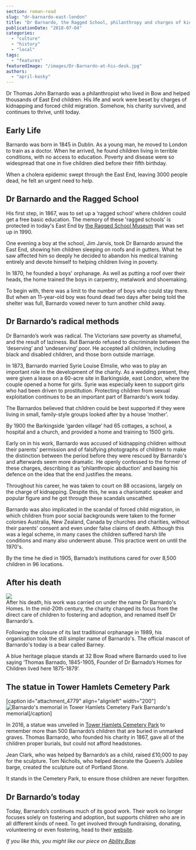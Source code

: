 ```yaml
---
section: roman-road
slug: "dr-barnardo-east-london"
title: "Dr Barnardo, the Ragged School, philanthropy and charges of kidnapping"
publicationDate: "2018-07-04"
categories: 
  - "culture"
  - "history"
  - "local"
tags: 
  - "features"
featuredImage: "/images/Dr-Barnardo-at-his-desk.jpg"
authors: 
  - "april-kosky"
---
```


Dr Thomas John Barnardo was a philanthropist who lived in Bow and helped thousands of East End children. His life and work were beset by charges of kidnapping and forced child migration. Somehow, his charity survived, and continues to thrive, until today.

## Early Life

Barnardo was born in 1845 in Dublin. As a young man, he moved to London to train as a doctor. When he arrived, he found children living in terrible conditions, with no access to education. Poverty and disease were so widespread that one in five children died before their fifth birthday.

When a cholera epidemic swept through the East End, leaving 3000 people dead, he felt an urgent need to help.

## Dr Barnardo and the Ragged School

His first step, in 1867, was to set up a ‘ragged school’ where children could get a free basic education. The memory of these 'ragged schools' is protected in today's East End by [the Ragged School Museum](https://www.raggedschoolmuseum.org.uk/school-museum/) that was set up in 1990.

One evening a boy at the school, Jim Jarvis, took Dr Barnardo around the East End, showing him children sleeping on roofs and in gutters. What he saw affected him so deeply he decided to abandon his medical training entirely and devote himself to helping children living in poverty.

In 1870, he founded a boys' orphanage. As well as putting a roof over their heads, the home trained the boys in carpentry, metalwork and shoemaking.

To begin with, there was a limit to the number of boys who could stay there. But when an 11-year-old boy was found dead two days after being told the shelter was full, Barnardo vowed never to turn another child away.

## Dr Barnardo’s radical methods

Dr Barnardo’s work was radical. The Victorians saw poverty as shameful, and the result of laziness. But Barnardo refused to discriminate between the ‘deserving’ and ‘undeserving’ poor. He accepted all children, including black and disabled children, and those born outside marriage.

In 1873, Barnardo married Syrie Louise Elmslie, who was to play an important role in the development of the charity. As a wedding present, they were given a lease on a 60-acre site in Barkingside, east London, where the couple opened a home for girls. Syrie was especially keen to support girls who had been driven to prostitution. Protecting children from sexual exploitation continues to be an important part of Barnardo's work today.

The Barnardos believed that children could be best supported if they were living in small, family-style groups looked after by a house ‘mother’.

By 1900 the Barkingside ‘garden village’ had 65 cottages, a school, a hospital and a church, and provided a home and training to 1500 girls.

Early on in his work, Barnardo was accused of kidnapping children without their parents' permission and of falsifying photographs of children to make the distinction between the period before they were rescued by Barnardo's and afterwards seem more dramatic. He openly confessed to the former of these charges, describing it as 'philanthropic abduction' and basing his defence on the idea that the end justifies the means.

Throughout his career, he was taken to court on 88 occasions, largely on the charge of kidnapping. Despite this, he was a charismatic speaker and popular figure and he got through these scandals unscathed.

Barnardo was also implicated in the scandal of forced child migration, in which children from poor social backgrounds were taken to the former colonies Australia, New Zealand, Canada by churches and charities, without their parents' consent and even under false claims of death. Although this was a legal scheme, in many cases the children suffered harsh life conditions and many also underwent abuse. This practice went on until the 1970's.

By the time he died in 1905, Barnado’s institutions cared for over 8,500 children in 96 locations.

## After his death

![](/images/Barnados-Blue-Plaque-200x200.jpg)  
After his death, his work was carried on under the name Dr Barnardo's Homes. In the mid-20th century, the charity changed its focus from the direct care of children to fostering and adoption, and renamed itself Dr Barnardo's.

Following the closure of its last traditional orphanage in 1989, his organisation took the still simpler name of Barnardo's. The official mascot of Barnardo's today is a bear called Barney.

A blue heritage plaque stands at 32 Bow Road where Barnardo used to live saying ‘Thomas Barnado, 1845-1905, Founder of Dr Barnado’s Homes for Children lived here 1875-1879’.

## The statue in Tower Hamlets Cemetery Park

\[caption id="attachment\_4779" align="alignleft" width="200"\]![Barnardo's memorial in Tower Hamlets Cemetery Park](/images/Tower-Hamlets-Cemetery-Park-Barnardos-200x200.jpg) Barnardo's memorial\[/caption\]

In 2016, a statue was unveiled in [Tower Hamlets Cemetery Park](https://romanroadlondon.com/tower-hamlets-cemetery-park-mile-end/) to remember more than 500 Barnardo’s children that are buried in unmarked graves. Thomas Barnardo, who founded his charity in 1867, gave all of the children proper burials, but could not afford headstones.

Jean Clark, who was helped by Barnardo’s as a child, raised £10,000 to pay for the sculpture. Tom Nicholls, who helped decorate the Queen’s Jubilee barge, created the sculpture out of Portland Stone.

It stands in the Cemetery Park, to ensure those children are never forgotten.

## Dr Barnardo’s today

Today, Barnardo’s continues much of its good work. Their work no longer focuses solely on fostering and adoption, but supports children who are in all different kinds of need. To get involved through fundraising, donating, volunteering or even fostering, head to their [website](https://www.barnardos.org.uk/).

_If you like this, you might like our piece on [Ability Bow](https://romanroadlondon.com/ability-bow-gym-victoria-kent/)._


